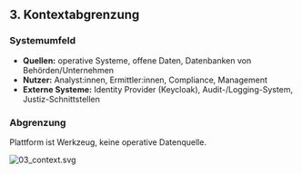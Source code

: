 ## 3. Kontextabgrenzung
### Systemumfeld
- **Quellen:** operative Systeme, offene Daten, Datenbanken von Behörden/Unternehmen
- **Nutzer:** Analyst:innen, Ermittler:innen, Compliance, Management
- **Externe Systeme:** Identity Provider (Keycloak), Audit-/Logging-System, Justiz-Schnittstellen

### Abgrenzung
Plattform ist Werkzeug, keine operative Datenquelle.

![03_context.svg](../diagrams/03_context.svg)